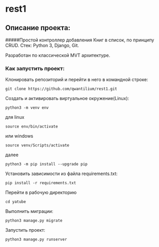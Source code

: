 # rest1
## Описание проекта:
#####Простой контроллер добавления Книг в список, по принципу CRUD.
Стек: Python 3, Django, Git.

Разработан по классической MVT архитектуре. 

### Как запустить проект:

Клонировать репозиторий и перейти в него в командной строке:

```
git clone https://github.com/qwantilium/rest1.git
```

Cоздать и активировать виртуальное окружение(Linux):

```
python3 -m venv env
```
для linux
```
source env/bin/activate
```
или windows
```
source venv/Scripts/activate
```
далее
```
python3 -m pip install --upgrade pip
```

Установить зависимости из файла requirements.txt:

```
pip install -r requirements.txt
```

Перейти в рабочую директорию
```
cd yatube
```

Выполнить миграции:

```
python3 manage.py migrate
```

Запустить проект:

```
python3 manage.py runserver
```
